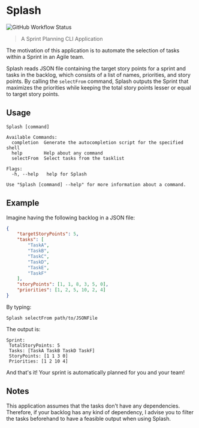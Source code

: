 # Splash

![GitHub Workflow Status](https://img.shields.io/github/workflow/status/ThiagoSBastos/Splash/Go?style=plastic)

> A Sprint Planning CLI Application

The motivation of this application is to automate the selection of tasks within a Sprint in an Agile team.


Splash reads JSON file containing the target story points for a sprint and tasks in the backlog, which consists of a list of names, priorities, and story points. By calling the `selectFrom` command, Splash outputs the Sprint that maximizes the priorities while keeping the total story points lesser or equal to target story points.

## Usage
```
Splash [command]

Available Commands:
  completion  Generate the autocompletion script for the specified shell
  help        Help about any command
  selectFrom  Select tasks from the tasklist

Flags:
  -h, --help   help for Splash

Use "Splash [command] --help" for more information about a command.
```

## Example
Imagine having the following backlog in a JSON file:
```JSON
{
    "targetStoryPoints": 5,
    "tasks": [
        "TaskA",
        "TaskB",
        "TaskC",
        "TaskD",
        "TaskE",
        "TaskF"
    ],
    "storyPoints": [1, 1, 8, 3, 5, 0],
    "priorities": [1, 2, 5, 10, 2, 4]
}
```
By typing:
```
Splash selectFrom path/to/JSONFile
```
The output is:
```
Sprint:
 TotalStoryPoints: 5
 Tasks: [TaskA TaskB TaskD TaskF]
 StoryPoints: [1 1 3 0]
 Priorities: [1 2 10 4]
```
And that's it! Your sprint is automatically planned for you and your team!

## Notes
This application assumes that the tasks don't have any dependencies. Therefore, if your backlog has any kind of dependency, I advise you to filter the tasks beforehand to have a feasible output when using Splash.